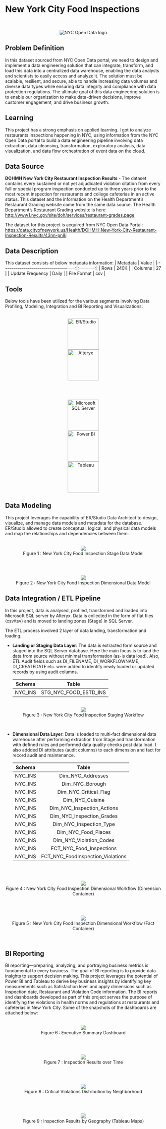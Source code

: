 # New York City Food Inspections

<br>

<p align="center">
 <img src="./img/nyc-logo.jpg" title="NYC Open Data logo" alt = "NYC Open Data logo" />
</p>

## Problem Definition

In this dataset sourced from NYC Open Data portal, we need to design and implement a data engineering solution that can integrate, transform, and load this data into a centralized data warehouse, enabling the data analysts and scientists to easily access and analyze it. The solution must be scalable, resilient, and secure, able to handle increasing data volumes and diverse data types while ensuring data integrity and compliance with data protection regulations. The ultimate goal of this data engineering solution is to enable our organization to make data-driven decisions, improve customer engagement, and drive business growth.

## Learning

This project has a strong emphasis on applied learning. I got to analyze restaurants inspections happening in NYC, using information from the NYC Open Data portal to build a data engineering pipeline involving data extraction, data cleansing, transformation, exploratory analysis, data visualization, and data flow orchestration of event data on the cloud.

## Data Source

**DOHMH New York City Restaurant Inspection Results** - The dataset contains every sustained or not yet adjudicated violation citation from every full or special program inspection conducted up to three years prior to the most recent inspection for restaurants and college cafeterias in an active status. This dataset and the information on the Health Department’s Restaurant Grading website come from the same data source. The Health Department’s Restaurant Grading website is here:
http://www1.nyc.gov/site/doh/services/restaurant-grades.page

The dataset for this project is acquired from NYC Open Data Portal:
https://data.cityofnewyork.us/Health/DOHMH-New-York-City-Restaurant-Inspection-Results/43nn-pn8j

## Data Description

This dataset consists of below metadata information:
|              Metadata                |   Value  |
|:------------------------------------:|:--------:|
|               Rows                   |    240K  |
|             Columns                  |     27   |
|          Update Frequency            |   Daily  |
|             File Format              |    csv   |


## Tools 

Below tools have been utilized for the various segments involving Data Profiling, Modeling, Integration and BI Reporting and Visualizations:

<p align="center">  
    <br>
	<a href="#">
        <img height=100 src="img/erstudio.png" alt="ER/Studio" title="ER/Studio" hspace=80> 
  </a>	
 	<a href="#">
        <img height=100 src="img/alteryx.png" alt="Alteryx" title="Alteryx" hspace=80> 
  </a>
    <br>
</p>
<br>
<p align="center">  
    <br>
	<a href="#">
        <img height=100 src="img/mssqlserver-modified.png" alt="Microsoft SQL Server" title="Microsoft SQL Server" hspace=80> 
  </a>	
 	<a href="#">
        <img height=100 src="img/powerbi.png" alt="Power BI" title="Power BI" hspace=80> 
  </a>
  	<a href="#">
        <img height=100 src="img/tableau.png" alt="Tableau" title="Tableau" hspace=80> 
  </a>
    <br>
</p>

## Data Modeling

This project leverages the capability of ER/Studio Data Architect to design, visualize, and manage data models and metadata for the database. ER/Studio allowed to create conceptual, logical, and physical data models and map the relationships and dependencies between them.

<p align="center">  
  <br>
	<a href="#">
        <img src="img/stage_model.png"> 
  </a>		
    <br>
	Figure 1 : New York City Food Inspection Stage Data Model
</p>
<br>

<p align="center">  
  <br>
	<a href="#">
        <img src="img/dim_model.jpg"> 
  </a>		
    <br>
	Figure 2 : New York City Food Inspection Dimensional Data Model
</p>

## Data Integration / ETL Pipeline

In this project, data is analysed, profiled, transformed and loaded into Microsoft SQL server by Alteryx. Data is collected in the form of flat files (csv/tsv) and is moved to landing zones (Stage) in SQL Server.

The ETL process involved 2 layer of data landing, transformation and loading.
- **Landing or Staging Data Layer**: The data is extracted form source and staged into the SQL Server database. Here the main focus is to land the data from source without minimal transformation (as-is data load). Also, ETL Audit fields such as DI_FILENAME, DI_WORKFLOWNAME, DI_CREATEDATE etc. were added to identify newly loaded or updated records by using audit columns.

	|              Schema                  |             Table  	   |
	|:------------------------------------:|:-------------------------:|
	|               NYC_INS                |    STG_NYC_FOOD_ESTD_INS  |
<p align="center">  
  <br>
	<a href="#">
        <img src="img/stage_load.jpg"> 
  </a>		
    <br>
	Figure 3 : New York City Food Inspection Staging Workflow
</p>
<br>
	
- **Dimensional Data Layer**: Data is loaded to multi-fact dimensional data warehouse after performing extraction from Stage and transformation with defined rules and performed data quality checks post data load. I also addded DI attributes (audit columns) to each dimension and fact for record audit and maintenance.

	|              Schema                  |             Table  	   |
	|:------------------------------------:|:-------------------------:|
	|               NYC_INS                |    Dim_NYC_Addresses  |
	|               NYC_INS                |    Dim_NYC_Borough  |
	|               NYC_INS                |    Dim_NYC_Critical_Flag  |
	|               NYC_INS                |    Dim_NYC_Cuisine  |
	|               NYC_INS                |    Dim_NYC_Inspection_Actions  |
	|               NYC_INS                |    Dim_NYC_Inspection_Grades  |
	|               NYC_INS                |    Dim_NYC_Inspection_Type  |
	|               NYC_INS                |    Dim_NYC_Food_Places
	|               NYC_INS                |    Dim_NYC_Violation_Codes  |
	|               NYC_INS                |    FCT_NYC_Food_Inspections  |
	|               NYC_INS                |    FCT_NYC_FoodInspection_Violations  |
<br>
<p align="center">  
  <br>
	<a href="#">
        <img src="img/dim_load.jpg">
  </a>		
    <br>
	Figure 4 : New York City Food Inspection Dimensional Workflow (Dimension Container)
</p>
<br>
<p align="center">  
  <br>
	<a href="#">
        <img src="img/fact_load.jpg">
  </a>		
    <br>
	Figure 5 : New York City Food Inspection Dimensional Workflow (Fact Container) 
</p>
<br>

## BI Reporting

BI reporting—preparing, analyzing, and portraying business metrics is fundamental to every business. The goal of BI reporting is to provide data insights to support decision making. This project leverages the potential of Power BI and Tableau to derive key business insights by identifying key measurements such as Satisfaction level and apply dimensions such as Inspection date, Restaurant and Violation Code information. The BI reports and dashboards developed as part of this project serves the purpose of identifying the violations in health norms and regulations at restaurants and cafeterias in New York City. Some of the snapshots of the dashboards are attached below:

<p align="center">  
  <br>
	<a href="#">
        <img src="img/bi-1.jpg">
  </a>		
    <br>
	Figure 6 : Executive Summary Dashboard
</p>
<br>
<p align="center">  
  <br>
	<a href="#">
        <img src="img/bi-2.jpg">
  </a>		
    <br>
	Figure 7 : Inspection Results over Time
</p>
<br>
<p align="center">  
  <br>
	<a href="#">
        <img src="img/bi-3.jpg">
  </a>		
    <br>
	Figure 8 : Critical Violations Distribution by Neighborhood
</p>
<br>
<p align="center">  
  <br>
	<a href="#">
        <img src="img/bi-4.jpg">
  </a>		
    <br>
	Figure 9 : Inspection Results by Geography (Tableau Maps)
</p>
<br>
